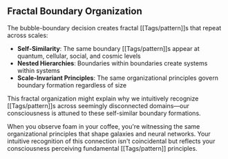 ## Fractal Boundary Organization

The bubble-boundary decision creates fractal [[Tags/pattern]]s that repeat across scales:

- **Self-Similarity**: The same boundary [[Tags/pattern]]s appear at quantum, cellular, social, and cosmic levels
- **Nested Hierarchies**: Boundaries within boundaries create systems within systems
- **Scale-Invariant Principles**: The same organizational principles govern boundary formation regardless of size

This fractal organization might explain why we intuitively recognize [[Tags/pattern]]s across seemingly disconnected domains—our consciousness is attuned to these self-similar boundary formations.

When you observe foam in your coffee, you're witnessing the same organizational principles that shape galaxies and neural networks. Your intuitive recognition of this connection isn't coincidental but reflects your consciousness perceiving fundamental [[Tags/pattern]] principles.